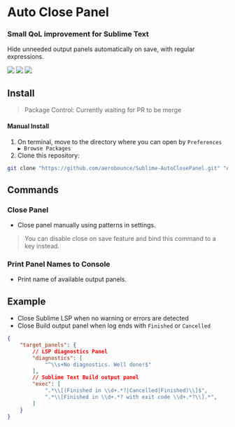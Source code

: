 # Auto Close Panel

### Small QoL improvement for Sublime Text

Hide unneeded output panels automatically on save, with regular expressions.

[![](https://img.shields.io/badge/Platform-Linux%20/%20macOS%20/%20Windows-blue.svg)][packagecontrol]
[![](https://img.shields.io/badge/Sublime%20Text-3+-orange.svg)][packagecontrol]
[![](https://img.shields.io/github/v/tag/aerobounce/Sublime-AutoClosePanel?display_name=tag)][tags]

## Install

> Package Control: Currently waiting for PR to be merge

#### Manual Install

1. On terminal, move to the directory where you can open by `Preferences ▶ Browse Packages`
2. Clone this repository:

```sh
git clone "https://github.com/aerobounce/Sublime-AutoClosePanel.git" "AutoClosePanel"
```

## Commands

### Close Panel

- Close panel manually using patterns in settings.
> You can disable close on save feature and bind this command to a key instead.

### Print Panel Names to Console

- Print name of available output panels.

## Example

- Close Sublime LSP when no warning or errors are detected
- Close Build output panel when log ends with `Finished` or `Cancelled`

```json
{
    "target_panels": {
        // LSP diagnostics Panel
        "diagnostics": [
            "^\\s+No diagnostics. Well done!$"
        ],
        // Sublime Text Build output panel
        "exec": [
            ".*\\[(Finished in \\d+.*?|Cancelled|Finished)\\]$",
            ".*\\[Finished in \\d+.*? with exit code \\d+.*?\\].*",
        ]
    }
}
```

[tags]: https://github.com/aerobounce/Sublime-AutoClosePanel/tags
[packagecontrol]: https://github.com/aerobounce/Sublime-AutoClosePanel
